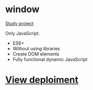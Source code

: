 # window

[Study project](https://docs.google.com/document/d/1lRYlblSIz7fPdWEChsItL8jdS3ltTR6K-FxB2rHVHBY/edit "Task")

Only JavaScript.

  - ES6+
  - Without using libraries
  - Create DOM elements
  - Fully functional dynamic JavaScript

# [View deploiment](https://dmitriew.github.io/window/ "window")
